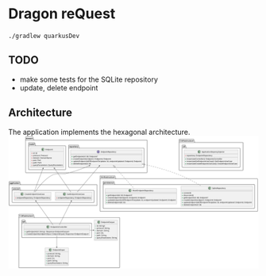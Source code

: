 # Dragon reQuest

```shell script
./gradlew quarkusDev
```

## TODO
- make some tests for the SQLite repository
- update, delete endpoint

## Architecture 
The application implements the hexagonal architecture.
<img src="./doc/hexagonal-architecture.svg">